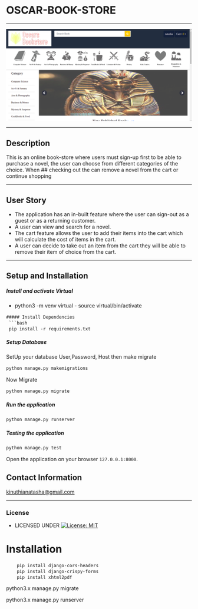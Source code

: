 # OSCAR-BOOK-STORE
---
<img src="images/img.png">

---
## Description  
This is an online book-store where users must sign-up first to be able to purchase a novel, the user can choose from different categories of the choice. When ## checking out the can remove a novel from the cart or continue shopping

---
## User Story
- The application has an in-built feature where the user can sign-out as a guest or as a returning customer. 
- A user can view and search for a novel.
- The cart feature allows the user to add their items into the cart which will calculate the cost of items in the cart.
- A user can decide to take out an item from the cart they will be able to remove their item of choice from the cart.

---

## Setup and Installation  


##### Install and activate Virtual  

- python3 -m venv virtual - source virtual/bin/activate  
```  
##### Install Dependencies  
 ```bash 
 pip install -r requirements.txt 
```  
 ##### Setup Database  
  SetUp your database User,Password, Host then make migrate  
 ```bash 
python manage.py makemigrations 
 ``` 
 Now Migrate  
 ```bash 
 python manage.py migrate 
```
##### Run the application  
 ```bash 
 python manage.py runserver 
``` 
##### Testing the application  
 ```bash 
 python manage.py test 
```
Open the application on your browser `127.0.0.1:8000`.

## Contact Information   
kinuthianatasha@gmail.com 

---

### License
  
* LICENSED UNDER  [![License: MIT](https://img.shields.io/badge/License-MIT-yellow.svg)](license/MIT)














# Installation 


```
    pip install django-cors-headers
    pip install django-crispy-forms
    pip install xhtml2pdf
```


python3.x manage.py migrate

python3.x manage.py runserver



</br>
